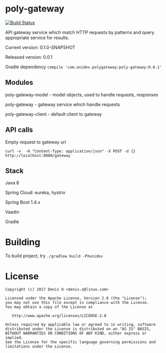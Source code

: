 # poly-gateway

[![Build Status](https://travis-ci.org/universal-development/poly-gateway.svg?branch=master)](https://travis-ci.org/universal-development/poly-gateway)

API gateway service which match HTTP requests by patterns and query appropriate service for results.

Current version: 0.1.0-SNAPSHOT

Released version: 0.0.1

Gradle dependency 
```compile 'com.unidev.polygateway:poly-gateway:0.0.1' ```

## Modules

poly-gateway-model - model objects, used to handle requests, responses

poly-gateway - gateway service which handle requests

poly-gateway-client - default client to gateway


## API calls

Empty request to gateway url

`curl -v  -H "Content-Type: application/json" -X POST -d {}  http://localhost:8000/gateway`


## Stack

 Java 8

 Spring Cloud: eureka, hystrix 
 
 Spring Boot 1.4.x

 Vaadin

 Gradle


# Building
To build project, try
`./gradlew build -PXunidev`

License
=======
 
    Copyright (c) 2017 Denis O <denis.o@linux.com>
 
    Licensed under the Apache License, Version 2.0 (the "License");
    you may not use this file except in compliance with the License.
    You may obtain a copy of the License at
 
       http://www.apache.org/licenses/LICENSE-2.0
 
    Unless required by applicable law or agreed to in writing, software
    distributed under the License is distributed on an "AS IS" BASIS,
    WITHOUT WARRANTIES OR CONDITIONS OF ANY KIND, either express or implied.
    See the License for the specific language governing permissions and
    limitations under the License.
